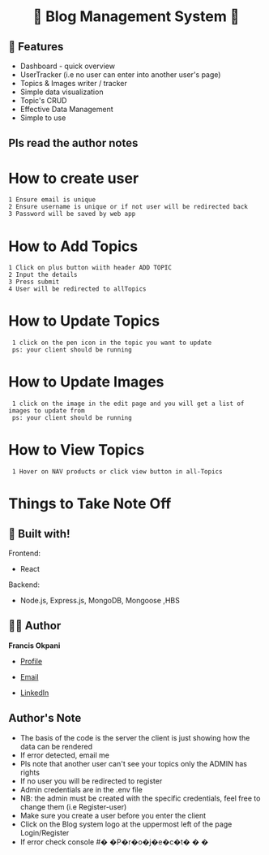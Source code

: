 <h1 align="center">🌟 Blog Management System 🌟</h1>
<p align="center"><Fullstack App built with the MERN stack. It is a fully featured  Blog Management System dashboard with user login and admin login,  topics  & images display . It is created with simplicity and ease of access in mind.></p>

## 🚀 Features

- Dashboard - quick overview
- UserTracker (i.e no user can enter into another user's page)
- Topics & Images writer / tracker
- Simple data visualization
- Topic's CRUD
- Effective Data Management
- Simple to use

## Pls read the author notes

# How to create user

    1 Ensure email is unique
    2 Ensure username is unique or if not user will be redirected back
    3 Password will be saved by web app

# How to Add Topics

    1 Click on plus button wiith header ADD TOPIC
    2 Input the details
    3 Press submit
    4 User will be redirected to allTopics

# How to Update Topics

     1 click on the pen icon in the topic you want to update
     ps: your client should be running

# How to Update Images

     1 click on the image in the edit page and you will get a list of images to update from
     ps: your client should be running

# How to View Topics

     1 Hover on NAV products or click view button in all-Topics

# Things to Take Note Off

## 👷 Built with!

Frontend:

- React

Backend:

- Node.js, Express.js, MongoDB, Mongoose ,HBS

## 🧑🏻 Author

**Francis Okpani**

- [Profile](https://github.com/pablo-codes)

- [Email](mailto:francisokpani570@gmail.com?subject=Hi%20from%20<repo-email> "Hi!")

- [LinkedIn](https://www.linkedin.com/in/francis-okpani)

## Author's Note

- The basis of the code is the server the client is just showing how the data can be rendered
- If error detected, email me
- Pls note that another user can't see your topics only the ADMIN has rights
- If no user you will be redirected to register
- Admin credentials are in the .env file
- NB: the admin must be created with the specific credentials, feel free to change them (i.e Register-user)
- Make sure you create a user before you enter the client
- Click on the Blog system logo at the uppermost left of the page Login/Register
- If error check console
  #� �P�r�o�j�e�c�t�
  �
  �
